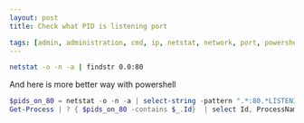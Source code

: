 ```yaml
---
layout: post
title: Check what PID is listening port

tags: [admin, administration, cmd, ip, netstat, network, port, powershell, ps, shell]
---
```


```sh
netstat -o -n -a | findstr 0.0:80
```

And here is more better way with powershell

```powershell
$pids_on_80 = netstat -o -n -a | select-string -pattern ".*:80.*LISTENING.*" | % { $_.Matches } | % { $_.Value.split(" ")[-1] }
Get-Process | ? { $pids_on_80 -contains $_.Id}  | select Id, ProcessName, Path
```
